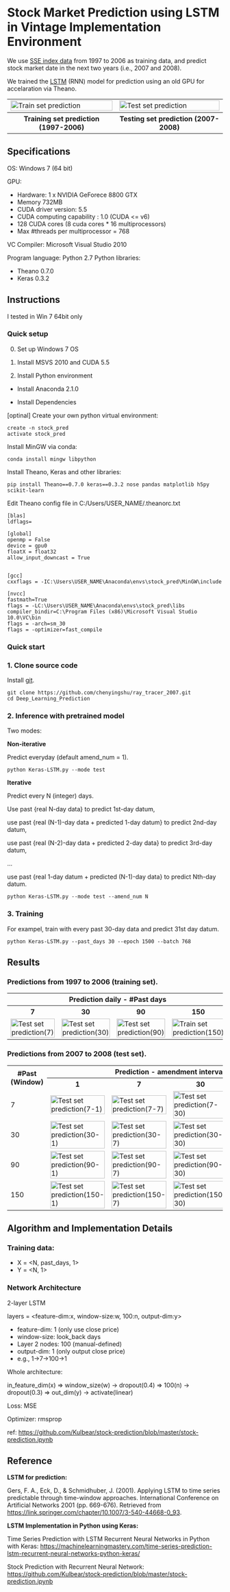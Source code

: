 # Stock Market Prediction using LSTM <br> in Vintage Implementation Environment

We use [SSE index data](https://finance.yahoo.com/quote/000001.SS/history?period1=867801600&period2=1623283200&interval=1d&filter=history&frequency=1d&includeAdjustedClose=true) from 1997 to 2006 as training data, and predict stock market date in the next two years (i.e., 2007 and 2008). 

We trained the [LSTM](https://link.springer.com/chapter/10.1007/3-540-44668-0_93) (RNN) model for prediction using an old GPU for accelaration via Theano.


<table style="">
  <tr>
    <td><img src="./Results/20_train_prediction_plot_15Kepoch.png" alt="Train set prediction"  style="float: center; margin: 0;" width="100%" /></td>
    <td><img src="./Results/20_test_non-iter_prediction_plot_15kepoch.png" alt="Test set prediction"  style="float: center; margin-righ: 0;" width="100%" /></td>
  </tr>
  <tr>
    <th> Training set prediction (1997-2006) </th>
    <th> Testing set prediction (2007-2008) </th>
  </tr>
</table>
<!-- <div style="display: flex; flex-direction: row;">
  <div style="display:flex; float: center; margin-right: 10px;" width="45%" > [Left] Training set prediction (1997-2006)</>
  <div style="display:flex; float: center; margin-right: 10px;" width="45%" > [Right] Testing set prediction (2007-2008)</>
</div> -->

## Specifications
OS: Windows 7 (64 bit)

GPU: 
  - Hardware: 1 x NVIDIA GeForece 8800 GTX 
  - Memory 732MB
  - CUDA driver version: 5.5
  - CUDA computing capability : 1.0 (CUDA <= v6)
  - 128 CUDA cores (8 cuda cores * 16 multiprocessors)
  - Max \#threads per multiprocessor = 768 

  VC Compiler: Microsoft Visual Studio 2010
  
Program language: Python 2.7
Python libraries:
  - Theano 0.7.0
  - Keras 0.3.2  

## Instructions 
I tested in Win 7 64bit only

### Quick setup

0. Set up Windows 7 OS 


1. Install MSVS 2010 and CUDA 5.5


2. Install Python environment



- Install Anaconda 2.1.0



- Install Dependencies

[optinal] Create your own python virtual environment:
```
create -n stock_pred
activate stock_pred
```

Install MinGW via conda:
```
conda install mingw libpython 
```

Install Theano, Keras and other libraries:
```
pip install Theano==0.7.0 keras==0.3.2 nose pandas matplotlib h5py scikit-learn
```

Edit Theano config file in C:/Users/USER_NAME/.theanorc.txt
```
[blas] 
ldflags=

[global]
openmp = False
device = gpu0
floatX = float32
allow_input_downcast = True


[gcc]
cxxflags = -IC:\Users\USER_NAME\Anaconda\envs\stock_pred\MinGW\include

[nvcc]
fastmath=True
flags = -LC:\Users\USER_NAME\Anaconda\envs\stock_pred\libs
compiler_bindir=C:\Program Files (x86)\Microsoft Visual Studio 10.0\VC\bin
flags = -arch=sm_30
flags = -optimizer=fast_compile
```

### Quick start
### 1. Clone source code
Install [git](https://git-scm.com/downloads).

```
git clone https://github.com/chenyingshu/ray_tracer_2007.git
cd Deep_Learning_Prediction
```

### 2. Inference with pretrained model 
Two modes:

**Non-iterative**

Predict everyday (default amend_num = 1).
```
python Keras-LSTM.py --mode test
```

**Iterative**

Predict every N (integer) days. 

Use past {real N-day data} to predict 1st-day datum,

use past {real (N-1)-day data + predicted 1-day datum} to predict 2nd-day datum,

use past {real (N-2)-day data + predicted 2-day data} to predict 3rd-day datum,

...

use past {real 1-day datum + predicted (N-1)-day data} to predict Nth-day datum.
```
python Keras-LSTM.py --mode test --amend_num N
```


### 3. Training

For exampel, train with every past 30-day data and predict 31st day datum.
```
python Keras-LSTM.py --past_days 30 --epoch 1500 --batch 768
```

## Results

### Predictions from 1997 to 2006 (training set).
<table>
   <tr>
    <th colspan='4'>Prediction daily - #Past days</th>
  </tr>
  <tr>
    <th>7</th>
    <th>30</th>
    <th>90</th>
    <th>150</th>
  </tr>
  <tr>
    <td><img src="./Results/7_E1500_B768/7_train_1interval_prediction_plot.png" alt="Test set prediction(7)"  style="float: center; margin: 0;" width="100%" /></td>
    <td><img src="./Results/30_E1500_B768/30_train_1interval_prediction_plot.png" alt="Test set prediction(30)"  style="float: center; margin: 0;" width="100%" /</td>
    <td><img src="./Results/90_E1500_B256/90_train_1interval_prediction_plot.png" alt="Test set prediction(90)"  style="float: center; margin: 0;" width="100%" /</td>
    <td><img src="./Results/150_E1500_B128/150_train_1interval_prediction_plot.png" alt="Train set prediction(150)"  style="float: center; margin: 0;" width="100%" /</td>
  </tr>
</table>

### Predictions from 2007 to 2008 (test set).

<table>
  <tr>
    <th rowspan='2'>#Past (Window)</th>
    <th colspan='4'>Prediction - amendment interval</th>
  </tr>
  <tr>
    <th>1</th>
    <th>7</th>
    <th>30</th>
    <th>90</th>
  </tr>
  <tr>
    <td>7</td>
    <td><img src="./Results/7_E1500_B768/7_test_1interval_prediction_plot.png" alt="Test set prediction(7-1)"  style="float: center; margin: 0;" width="100%" /></td>
    <td><img src="./Results/7_E1500_B768/7_test_7interval_prediction_plot.png" alt="Test set prediction(7-7)"  style="float: center; margin: 0;" width="100%" /</td>
    <td><img src="./Results/7_E1500_B768/7_test_30interval_prediction_plot.png" alt="Test set prediction(7-30)"  style="float: center; margin: 0;" width="100%" /</td>
    <td><img src="./Results/7_E1500_B768/7_test_90interval_prediction_plot.png" alt="Test set prediction(7-90)"  style="float: center; margin: 0;" width="100%" /</td>
  </tr>
  <tr>
    <td>30</td>
    <td><img src="./Results/30_E1500_B768/30_test_1interval_prediction_plot.png" alt="Test set prediction(30-1)"  style="float: center; margin: 0;" width="100%" /></td>
    <td><img src="./Results/30_E1500_B768/30_test_7interval_prediction_plot.png" alt="Test set prediction(30-7)"  style="float: center; margin: 0;" width="100%" /</td>
    <td><img src="./Results/30_E1500_B768/30_test_30interval_prediction_plot.png" alt="Test set prediction(30-30)"  style="float: center; margin: 0;" width="100%" /</td>
    <td><img src="./Results/30_E1500_B768/30_test_90interval_prediction_plot.png" alt="Test set prediction(30-90)"  style="float: center; margin: 0;" width="100%" /</td>
  </tr>
  <tr>
    <td>90</td>
    <td><img src="./Results/90_E1500_B256/90_test_1interval_prediction_plot.png" alt="Test set prediction(90-1)"  style="float: center; margin: 0;" width="100%"/></td>
    <td><img src="./Results/90_E1500_B256/90_test_7interval_prediction_plot.png" alt="Test set prediction(90-7)"  style="float: center; margin: 0;" width="100%"/></td>
    <td><img src="./Results/90_E1500_B256/90_test_30interval_prediction_plot.png" alt="Test set prediction(90-30)"  style="float: center; margin: 0;" width="100%"/></td>
    <td><img src="./Results/90_E1500_B256/90_test_90interval_prediction_plot.png" alt="Test set prediction(90-90)"  style="float: center; margin: 0;" width="100%"/></td>
  </tr>
  <tr>
    <td>150</td>
    <td><img src="./Results/150_E1500_B128/150_test_1interval_prediction_plot.png" alt="Test set prediction(150-1)"  style="float: center; margin: 0;" width="100%"/></td>
    <td><img src="./Results/150_E1500_B128/150_test_7interval_prediction_plot.png" alt="Test set prediction(150-7)"  style="float: center; margin: 0;" width="100%"/></td>
    <td><img src="./Results/150_E1500_B128/150_test_30interval_prediction_plot.png" alt="Test set prediction(150-30)"  style="float: center; margin: 0;" width="100%"/></td>
    <td><img src="./Results/150_E1500_B128/150_test_90interval_prediction_plot.png" alt="Test set prediction(150-90)"  style="float: center; margin: 0;" width="100%"/></td>
  </tr>
</table>


## Algorithm and Implementation Details
### Training data: 

- X = <N, past_days, 1>
- Y = <N, 1>

### Network Architecture
2-layer LSTM

layers = <feature-dim:x, window-size:w, 100:n, output-dim:y>

- feature-dim: 1 (only use close price)
- window-size: look_back days
- Layer 2 nodes: 100 (manual-defined)
- output-dim: 1 (only output close price)
- e.g., 1->7->100->1
  
Whole architecture:

in_feature_dim(x)  =>  window_size(w) -> dropout(0.4) => 100(n) -> dropout(0.3) => out_dim(y) -> activate(linear)

Loss: MSE

Optimizer: rmsprop

ref: https://github.com/Kulbear/stock-prediction/blob/master/stock-prediction.ipynb



## Reference
**LSTM for prediction:**

Gers, F. A., Eck, D., & Schmidhuber, J. (2001). Applying LSTM to time series predictable through time-window approaches. International Conference on Artificial Networks 2001 (pp. 669-676). Retrieved from https://link.springer.com/chapter/10.1007/3-540-44668-0_93. 

**LSTM Implementation in Python using Keras:**

Time Series Prediction with LSTM Recurrent Neural Networks in Python with Keras:
https://machinelearningmastery.com/time-series-prediction-lstm-recurrent-neural-networks-python-keras/

Stock Prediction with Recurrent Neural Network: 
https://github.com/Kulbear/stock-prediction/blob/master/stock-prediction.ipynb




